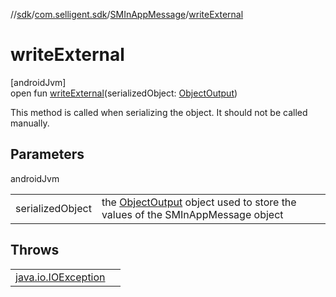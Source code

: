 //[sdk](../../../index.md)/[com.selligent.sdk](../index.md)/[SMInAppMessage](index.md)/[writeExternal](write-external.md)

# writeExternal

[androidJvm]\
open fun [writeExternal](write-external.md)(serializedObject: [ObjectOutput](https://developer.android.com/reference/kotlin/java/io/ObjectOutput.html))

This method is called when serializing the object. It should not be called manually.

## Parameters

androidJvm

| | |
|---|---|
| serializedObject | the [ObjectOutput](https://developer.android.com/reference/kotlin/java/io/ObjectOutput.html) object used to store the values of the SMInAppMessage object |

## Throws

| | |
|---|---|
| [java.io.IOException](https://developer.android.com/reference/kotlin/java/io/IOException.html) |  |
